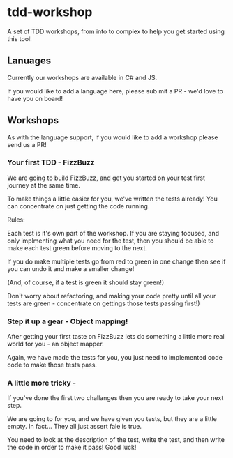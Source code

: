 # tdd-workshop
A set of TDD workshops, from into to complex to help you get started using this tool!

## Lanuages

Currently our workshops are available in C# and JS.

If you would like to add a language here, please sub mit a PR - we'd love to have you on board!


## Workshops

As with the language support, if you would like to add a workshop please send us a PR!

### Your first TDD - FizzBuzz

We are going to build FizzBuzz, and get you started on your test first journey at the same time.

To make things a little easier for you, we've written the tests already! You can concentrate on just getting the code running.

Rules:

Each test is it's own part of the workshop. If you are staying focused, and only implmenting what you need for the test, then you should be able to make each test green before moving to the next.

If you do make multiple tests go from red to green in one change then see if you can undo it and make a smaller change!

(And, of course, if a test is green it should stay green!)

Don't worry about refactoring, and making your code pretty until all your tests are green - concentrate on gettings those tests passing first!)

### Step it up a gear - Object mapping!

After getting your first taste on FizzBuzz lets do something a little more real world for you - an object mapper.

Again, we have made the tests for you, you just need to implemented code code to make those tests pass.

### A little more tricky - <think of example>
  
  If you've done the first two challanges then you are ready to take your next step.
  
  We are going to <sometomg> for you, and we have given you tests, but they are a little empty. In fact... They all just assert fale is true.
  
  You need to look at the description of the test, write the test, and then write the code in order to make it pass! Good luck!
